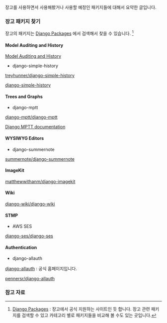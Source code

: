 장고를 사용하면서 사용해봤거나 사용할 예정인 패키지들에 대해서 요약한 글입니다. 

### 장고 패키지 찾기

장고의 패키지는 [Django Packages](https://djangopackages.org) 에서 검색해서 찾을 수 있습니다. [^djangopackages]

#### Model Auditing and History

[Model Auditing and History](https://djangopackages.org/grids/g/model-audit/)

* django-simple-history

[treyhunner/django-simple-history](https://github.com/treyhunner/django-simple-history)

[django-simple-history](https://django-simple-history.readthedocs.io/en/latest/)

#### Trees and Graphs

* django-mptt

[django-mptt/django-mptt](https://github.com/django-mptt/django-mptt)

[Django MPTT documentation](http://django-mptt.github.io/django-mptt/)

#### WYSIWYG Editors

* django-summernote

[summernote/django-summernote](https://github.com/summernote/django-summernote)

#### ImageKit

[matthewwithanm/django-imagekit](https://github.com/matthewwithanm/django-imagekit)

#### Wiki

[django-wiki/django-wiki](https://github.com/django-wiki/django-wiki)

#### STMP

* AWS SES

[django-ses/django-ses](https://github.com/django-ses/django-ses)

#### Authentication

* django-allauth

[django-allauth](http://www.intenct.nl/projects/django-allauth/) : 공식 홈페이지입니다.

[pennersr/django-allauth](https://github.com/pennersr/django-allauth)

### 참고 자료

[^djangopackages]: [Django Packages](https://djangopackages.org) : 장고에서 공식 지원하는 사이트인 듯 합니다. 장고 관련 패키지를 검색할 수 있고 카테고리 별로 패키지들을 비교해 볼 수도 있는 곳입니다.
